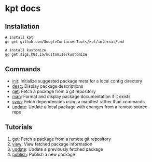 # kpt docs

## Installation
    
    # install kpt
    go get github.com/GoogleContainerTools/kpt/internal/cmd

    # install kustomize
    go get sigs.k8s.io/kustomize/kustomize
    
## Commands

- [init](commands/init.md): Initialize suggested package meta for a local config directory
- [desc](commands/desc.md): Display package descriptions
- [get](commands/get.md): Fetch a package from a git repository
- [man](commands/man.md): Format and display package documentation if it exists
- [sync](commands/sync.md): Fetch dependencies using a manifest rather than commands
- [update](commands/update.md): Update a local package with changes from a remote source repo

## Tutorials

1. [get](tutorials/fetch-a-package.md): Fetch a package from a remote git repository
1. [view](tutorials/working-with-local-packages.md): View fetched package information
1. [update](tutorials/update-a-local-package.md): Update a previously fetched package 
1. [publish](tutorials/publish-a-package.md): Publish a new package

